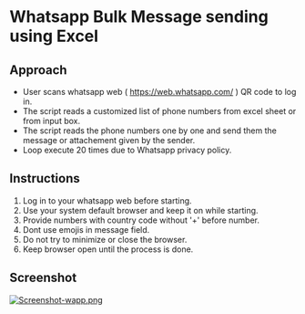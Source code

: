 # Whatsapp Bulk Message sending using Excel

## Approach
* User scans whatsapp web ( https://web.whatsapp.com/ ) QR code to log in.
* The script reads a customized list of phone numbers from excel sheet or from input box.
* The script reads the phone numbers one by one and send them the message or attachement given by the sender. 
* Loop execute 20 times due to Whatsapp privacy policy.

## Instructions
1. Log in to your whatsapp web before starting.
2. Use your system default browser and keep it on while starting.
3. Provide numbers with country code without '+' before number.
4. Dont use emojis in message field.
5. Do not try to minimize or close the browser.
6. Keep browser open until the process is done.

## Screenshot

[![Screenshot-wapp.png](https://i.postimg.cc/XYzfD9vn/Screenshot-wapp.png)](https://postimg.cc/68C482RP)
